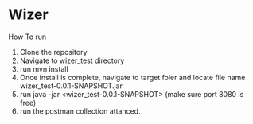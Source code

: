 # Wizer

How To run

1. Clone the repository
2. Navigate to wizer_test directory
3. run mvn install
4. Once install is complete, navigate to target foler and locate file name wizer_test-0.0.1-SNAPSHOT.jar
5. run java -jar <wizer_test-0.0.1-SNAPSHOT> (make sure port 8080 is free)
6. run the postman collection attahced.
